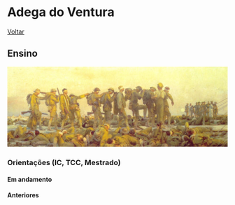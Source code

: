 # Adega do Ventura

[Voltar](README.md)

## Ensino

![O cego guiando os outros cegos](img/gassed.jpeg)

### Orientações (IC, TCC, Mestrado)

#### Em andamento

#### Anteriores
